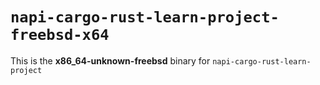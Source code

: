 # `napi-cargo-rust-learn-project-freebsd-x64`

This is the **x86_64-unknown-freebsd** binary for `napi-cargo-rust-learn-project`
